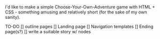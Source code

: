 I'd like to make a simple Choose-Your-Own-Adventure game with HTML + CSS - something amusing and relatively short (for the sake of my own sanity).

TO-DO
[] outline pages
    [] Landing page
    [] Navigation templates
    [] Ending page(s?)
[] write a suitable story w/ nodes
